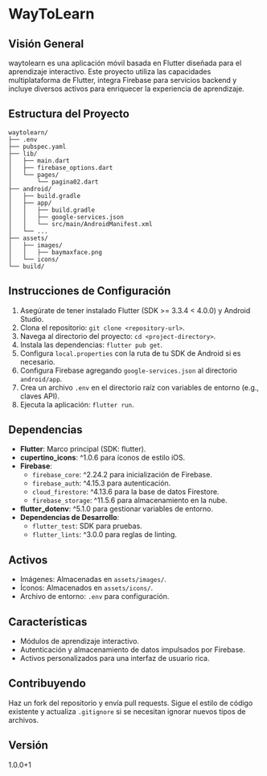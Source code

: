 # WayToLearn

## Visión General
waytolearn es una aplicación móvil basada en Flutter diseñada para el aprendizaje interactivo. Este proyecto utiliza las capacidades multiplataforma de Flutter, integra Firebase para servicios backend y incluye diversos activos para enriquecer la experiencia de aprendizaje.

## Estructura del Proyecto
```
waytolearn/
├── .env
├── pubspec.yaml
├── lib/
│   ├── main.dart
│   ├── firebase_options.dart
│   └── pages/
│       └── pagina02.dart
├── android/
│   ├── build.gradle
│   ├── app/
│   │   ├── build.gradle
│   │   ├── google-services.json
│   │   └── src/main/AndroidManifest.xml
│   └── ...
├── assets/
│   ├── images/
│   │   ├── baymaxface.png
│   └── icons/
└── build/
```

## Instrucciones de Configuración
1. Asegúrate de tener instalado Flutter (SDK >= 3.3.4 < 4.0.0) y Android Studio.
2. Clona el repositorio: `git clone <repository-url>`.
3. Navega al directorio del proyecto: `cd <project-directory>`.
4. Instala las dependencias: `flutter pub get`.
5. Configura `local.properties` con la ruta de tu SDK de Android si es necesario.
6. Configura Firebase agregando `google-services.json` al directorio `android/app`.
7. Crea un archivo `.env` en el directorio raíz con variables de entorno (e.g., claves API).
8. Ejecuta la aplicación: `flutter run`.

## Dependencias
- **Flutter**: Marco principal (SDK: flutter).
- **cupertino_icons**: ^1.0.6 para íconos de estilo iOS.
- **Firebase**:
  - `firebase_core`: ^2.24.2 para inicialización de Firebase.
  - `firebase_auth`: ^4.15.3 para autenticación.
  - `cloud_firestore`: ^4.13.6 para la base de datos Firestore.
  - `firebase_storage`: ^11.5.6 para almacenamiento en la nube.
- **flutter_dotenv**: ^5.1.0 para gestionar variables de entorno.
- **Dependencias de Desarrollo**:
  - `flutter_test`: SDK para pruebas.
  - `flutter_lints`: ^3.0.0 para reglas de linting.

## Activos
- Imágenes: Almacenadas en `assets/images/`.
- Íconos: Almacenados en `assets/icons/`.
- Archivo de entorno: `.env` para configuración.

## Características
- Módulos de aprendizaje interactivo.
- Autenticación y almacenamiento de datos impulsados por Firebase.
- Activos personalizados para una interfaz de usuario rica.

## Contribuyendo
Haz un fork del repositorio y envía pull requests. Sigue el estilo de código existente y actualiza `.gitignore` si se necesitan ignorar nuevos tipos de archivos.

## Versión
1.0.0+1